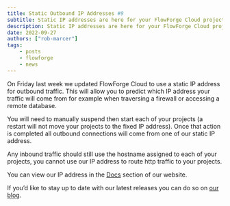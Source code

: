 ```yaml
---
title: Static Outbound IP Addresses #9
subtitle: Static IP addresses are here for your FlowForge Cloud projects’ outbound connections
description: Static IP addresses are here for your FlowForge Cloud projects’ outbound connections
date: 2022-09-27
authors: ["rob-marcer"]
tags:
    - posts
    - flowforge
    - news
---
```


On Friday last week we updated FlowForge Cloud to use a static IP address for outbound traffic. This will allow you to predict which IP address your traffic will come from for example when traversing a firewall or accessing a remote database.
<!--more-->

You will need to manually suspend then start each of your projects (a restart will not move your projects to the fixed IP address). Once that action is completed all outbound connections will come from one of our static IP address.

Any inbound traffic should still use the hostname assigned to each of your projects, you cannot use our IP address to route http traffic to your projects.

You can view our IP address in the [Docs](https://flowforge.com/docs/cloud#ip-addresses) section of our website.

If you’d like to stay up to date with our latest releases you can do so on [our blog](https://flowforge.com/blog).
